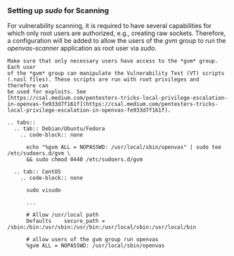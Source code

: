 ### Setting up *sudo* for Scanning

For vulnerability scanning, it is required to have several capabilities for which
only root users are authorized, e.g., creating raw sockets. Therefore, a
configuration will be added to allow the users of the *gvm* group to run the
*openvas-scanner* application as root user via *sudo*.

```{warning}
Make sure that only necessary users have access to the *gvm* group. Each user
of the *gvm* group can manipulate the Vulnerability Test (VT) scripts
(.nasl files). These scripts are run with root privileges and therefore can
be used for exploits. See
[https://csal.medium.com/pentesters-tricks-local-privilege-escalation-in-openvas-fe933d7f161f](https://csal.medium.com/pentesters-tricks-local-privilege-escalation-in-openvas-fe933d7f161f).
```

```{eval-rst}
.. tabs::
  .. tab:: Debian/Ubuntu/Fedora
    .. code-block:: none

      echo "%gvm ALL = NOPASSWD: /usr/local/sbin/openvas" | sudo tee /etc/sudoers.d/gvm \
      && sudo chmod 0440 /etc/sudoers.d/gvm

  .. tab:: CentOS
    .. code-block:: none

      sudo visudo

      ...

      # Allow /usr/local path
      Defaults    secure_path = /sbin:/bin:/usr/sbin:/usr/bin:/usr/local/sbin:/usr/local/bin

      # allow users of the gvm group run openvas
      %gvm ALL = NOPASSWD: /usr/local/sbin/openvas
```

